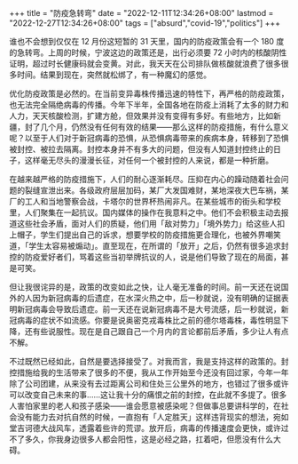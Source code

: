 +++
title = "防疫急转弯"
date = "2022-12-11T12:34:26+08:00"
lastmod = "2022-12-27T12:34:26+08:00"
tags = ["absurd","covid-19","politics"]
+++

谁也不会想到仅仅在 12 月份这短暂的 31 天里，国内的防疫政策会有一个 180 度的急转弯。上周的时候，宁波这边的政策还是，出行必须要 72 小时内的核酸阴性证明，超过时长健康码就会变黄。对此，我天天在公司排队做核酸就浪费了很多很多时间。结果到现在，突然就松绑了，有一种魔幻的感觉。

优化防疫政策是必然的。在当前变异毒株传播迅速的特性下，再严格的防疫政策，也无法完全隔绝病毒的传播。今年下半年，全国各地在防疫上消耗了太多的财力和人力，天天核酸检测，扩建方舱，但效果并没有变得有多好。有些地方，比如新疆，封了几个月，仍然没有任何有效的结果——那么这样的防疫措施，有什么意义呢？以至于人们对于新冠病毒的恐惧，从恐惧病毒带来的疾病本身，转移到了恐惧被封控、被拉去隔离。封控本身并不有多大的问题，但没有人知道封控终止的日子，这样毫无尽头的漫漫长征，对任何一个被封控的人来说，都是一种折磨。

在越来越严格的防疫措施下，人们的耐心逐渐耗尽。压抑在内心的躁动随着社会问题的裂缝宣泄出来。各级政府层层加码，某厂大发国难财，某地深夜大巴车祸，某厂的工人和当地警察会战，卡塔尔的世界杯热闹非凡。在某些城市的街头和学校里，人们聚集在一起抗议。国内媒体的操作在我意料之中。他们不会积极主动去报道这些社会矛盾，面对人们的质疑，他们用「敌对势力」「境外势力」给这些人扣上帽子，学生们提出自己的诉求，想要学校的防疫措施更合理化，也被外界嘲笑道，「学生太容易被煽动」。直至现在，在所谓的「放开」之后，仍然有很多追求封控的防疫爱好者们，骂着这些当初举牌抗议的人，说是他们导致了现在的局面，甚是可笑。

但让我很诧异的是，政策的改变如此之快，让人毫无准备的时间。前一天还在说国外的人因为新冠病毒的后遗症，在水深火热之中，后一秒就说，没有明确的证据表明新冠病毒会导致后遗症。前一天还在说新冠病毒不是大号流感，后一秒就说，新冠病毒的症状不如流感。你要是说奥密克戎毒株比之前的德尔塔毒株，毒性明显下降，还有些说服性。现在是自己跟自己一个月内的言论都前后矛盾，多少让人有点不解。

不过既然已经如此，自然是要选择接受了。对我而言，我是支持这样的政策的。封控措施给我的生活带来了很多的不便，我从工作开始至今还没有回过家，今年一年除了公司团建，从来没有去过距离公司和住处三公里外的地方，也错过了很多或许可以改变自己未来的事……这让我十分的痛恨之前的封控，在此就不多提了。很多人害怕家里的老人和孩子感染——谁会愿意被感染呢？但做事总要讲科学的，在社会没有能力去对抗自然的时候，一直抱有「人定胜天」这样违背现实的想法，宛如堂吉诃德大战风车，透露着些许的荒谬。放开后，病毒的传播速度会更快，或许过不了多久，你我身边很多人都会阳性，这是必经之路，扛着吧，但愿没有什么大碍。